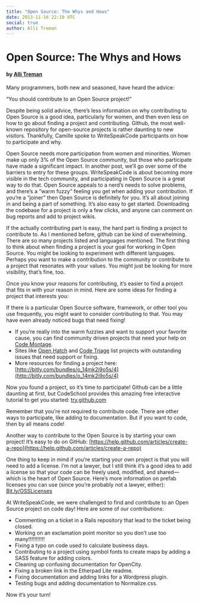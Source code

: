 ```yaml
---
title: "Open Source: The Whys and Hows"
date: 2013-11-16 22:10 UTC
social: true
author: Alli Treman
---
```


# Open Source: The Whys and Hows
#### by [Alli Treman](http://www.allirense.com/)

Many programmers, both new and seasoned, have heard the advice:

“You should contribute to an Open Source project!”

Despite being solid advice, there’s less information on why contributing to Open Source is a good idea, particularly for women, and then even less on how to go about finding a project and contributing. Github, the most well-known repository for open-source projects is rather daunting to new visitors. Thankfully, Camille spoke to WriteSpeakCode participants on how to participate and why.

Open Source needs more participation from women and minorities. Women make up only 3% of the Open Source community, but those who participate have made a significant impact. In another post, we’ll go over some of the barriers to entry for these groups. WriteSpeakCode is about becoming more visible in the tech community, and participating in Open Source is a great way to do that. Open Source appeals to a nerd’s needs to solve problems, and there’s a “warm fuzzy” feeling you get when adding your contribution. If you’re a “joiner” then Open Source is definitely for you. It’s all about joining in and being a part of something. It’s also easy to get started. Downloading the codebase for a project is only a few clicks, and anyone can comment on bug reports and add to project wikis.

If the actually contributing part is easy, the hard part is finding a project to contribute to. As I mentioned before, github can be kind of overwhelming. There are so many projects listed and languages mentioned. The first thing to think about when finding a project is your goal for working in Open Source. You might be looking to experiment with different languages. Perhaps you want to make a contribution to the community or contribute to a project that resonates with your values. You might just be looking for more visibility, that’s fine, too. 

Once you know your reasons for contributing, it’s easier to find a project that fits in with your reason in mind. Here are some ideas for finding a project that interests you:

If there is a particular Open Source software, framework, or other tool you use frequently, you might want to consider contributing to that. You may have even already noticed bugs that need fixing!

* If you’re really into the warm fuzzies and want to support your favorite cause, you can find community driven projects that need your help on [Code Montage](http://codemontage.com/projects).
* Sites like [Open Hatch](http://openhatch.org/search/) and [Code Triage](http://www.codetriage.com/) list projects with outstanding issues that need support or fixing.
* More resources for finding a project here: [http://bitly.com/bundles/o_14mk2i9o5s/4](http://bitly.com/bundles/o_14mk2i9o5s/4)

Now you found a project, so it’s time to participate! Github can be a little daunting at first, but CodeSchool provides this amazing free interactive tutorial to get you started: [try.github.com](try.github.com)

Remember that you’re not required to contribute code. There are other ways to participate, like adding to documentation. But if you want to code, then by all means code!

Another way to contribute to the Open Source is by starting your own project! It’s easy to do on GitHub: [https://help.github.com/articles/create-a-repo](https://help.github.com/articles/create-a-repo)

One thing to keep in mind if you’re starting your own project is that you will need to add a license. I’m not a lawyer, but I still think it’s a good idea to add a license so that your code can be freely used, modified, and shared—which is the heart of Open Source. Here’s more information on prefab licenses you can use (since you’re probably not a lawyer, either): [Bit.ly/OSSLicenses](Bit.ly/OSSLicenses)

At WriteSpeakCode, we were challenged to find and contribute to an Open Source project on code day! Here are some of our contributions:

* Commenting on a ticket in a Rails repository that lead to the ticket being closed.
* Working on an exclamation point monitor so you don’t use too many!!!!!!!!!!!
* Fixing a typo on code used to calculate business days.
* Contributing to a project using symbol fonts to create maps by adding a SASS feature for adding colors.
* Cleaning up confusing documentation for OpenCity.
* Fixing a broken link in the Etherpad Lite readme.
* Fixing documentation and adding links for a Wordpress plugin.
* Testing bugs and adding documentation to Normalize.css.

Now it’s your turn!